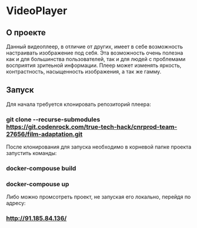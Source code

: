 # VideoPlayer

## О проекте

Данный видеоплеер, в отличие от других, имеет в себе возможность настраивать изображение под себя.
Эта возможность очень полезна как и для большинства пользователей, так и для людей с проблемами восприятия зритеьной информации.
Плеер может изменять яркость, контрастность, насыщенность изображения, а так же гамму.

## Запуск

Для начала требуется клонировать репозиторий плеера:

### git clone --recurse-submodules https://git.codenrock.com/true-tech-hack/cnrprod-team-27656/film-adaptation.git

После клонирования для запуска необходимо в корневой папке проекта запустить команды:

### docker-compouse build

### docker-compouse up

Либо можно промсотреть проект, не запуская его локально, перейдя по адресу:

### http://91.185.84.136/
